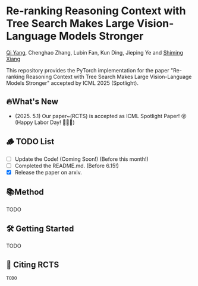# Re-ranking Reasoning Context with Tree Search Makes Large Vision-Language Models Stronger


[Qi Yang](https://yannqi.github.io/), Chenghao Zhang, Lubin Fan, Kun Ding, Jieping Ye and [Shiming Xiang](https://people.ucas.ac.cn/~xiangshiming)

This repository provides the PyTorch implementation for the paper "Re-ranking Reasoning Context with Tree Search Makes Large Vision-Language Models Stronger" accepted by ICML 2025 (Spotlight).

## 🔥What's New

- (2025. 5.1) Our paper~(RCTS) is accepted as ICML Spotlight Paper! 😮 (Happy Labor Day! 👷👷‍♀️)

## 🪵 TODO List

- [ ] Update the Code! (Coming Soon!) (Before this month!)
- [ ] Completed the README.md. (Before 6.15!)
- [X] Release the paper on arxiv.

## 📚Method

TODO

## 🛠️ Getting Started

TODO

## 🤝 Citing RCTS

```
TODO
```
